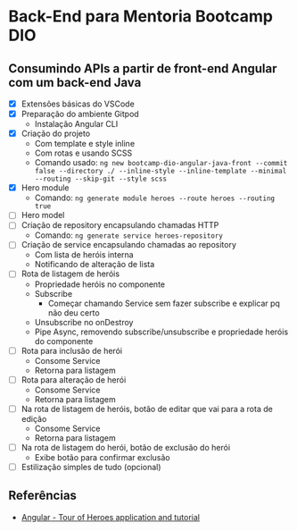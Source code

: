# Back-End para Mentoria Bootcamp DIO

## Consumindo APIs a partir de front-end Angular com um back-end Java

- [x] Extensões básicas do VSCode
- [x] Preparação do ambiente Gitpod
  - Instalação Angular CLI
- [x] Criação do projeto
  - Com template e style inline
  - Com rotas e usando SCSS
  - Comando usado: `ng new bootcamp-dio-angular-java-front --commit false --directory ./ --inline-style --inline-template --minimal --routing --skip-git --style scss`
- [x] Hero module
  - Comando: `ng generate module heroes --route heroes --routing true`
- [ ] Hero model
- [ ] Criação de repository encapsulando chamadas HTTP
  - Comando: `ng generate service heroes-repository`
- [ ] Criação de service encapsulando chamadas ao repository
  - Com lista de heróis interna
  - Notificando de alteração de lista
- [ ] Rota de listagem de heróis
  - Propriedade heróis no componente
  - Subscribe
    - Começar chamando Service sem fazer subscribe e explicar pq não deu certo
  - Unsubscribe no onDestroy
  - Pipe Async, removendo subscribe/unsubscribe e propriedade heróis do componente
- [ ] Rota para inclusão de herói
  - Consome Service
  - Retorna para listagem
- [ ] Rota para alteração de herói
  - Consome Service
  - Retorna para listagem
- [ ] Na rota de listagem de heróis, botão de editar que vai para a rota de edição
  - Consome Service
  - Retorna para listagem
- [ ] Na rota de listagem do herói, botão de exclusão do herói
  - Exibe botão para confirmar exclusão
- [ ] Estilização simples de tudo (opcional)

## Referências

- [Angular - Tour of Heroes application and tutorial](https://angular.io/tutorial)
